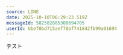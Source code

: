 ```yaml
---
source: LINE
date: 2025-10-10T06:29:23.519Z
messageId: 582582885308694705
userId: Ubef0bd715aef70bf741842fb99a01694
---
```


テスト